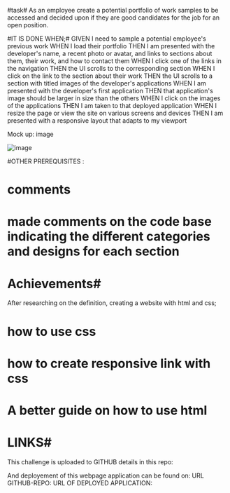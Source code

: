 #task#
As an employee create a potential portfolio of work samples to be accessed and decided upon if they are good candidates for the job for an open position. 


#IT IS DONE WHEN;#
GIVEN I need to sample a potential employee's previous work
WHEN I load their portfolio
THEN I am presented with the developer's name, a recent photo or avatar, and links to sections about them, their work, and how to contact them
WHEN I click one of the links in the navigation
THEN the UI scrolls to the corresponding section
WHEN I click on the link to the section about their work
THEN the UI scrolls to a section with titled images of the developer's applications
WHEN I am presented with the developer's first application
THEN that application's image should be larger in size than the others
WHEN I click on the images of the applications
THEN I am taken to that deployed application
WHEN I resize the page or view the site on various screens and devices
THEN I am presented with a responsive layout that adapts to my viewport

Mock up: image 

![image](https://github.com/Kendrink/project-portfilio/assets/103896572/7d745ea2-b2d6-47fc-bdf5-73c77ba5f2f7)





#OTHER PREREQUISITES :



# comments
# made comments on the code base  indicating the different  categories and designs for each section 




# Achievements# 
After researching on the definition, creating a website with html and css; 
# how to use css
#  how to create responsive link with css 
# A better guide on how to use html

# LINKS# 
This challenge is uploaded to GITHUB details in this repo:

And deployement of this webpage application can be found on:
URL GITHUB-REPO:
URL OF DEPLOYED APPLICATION:
